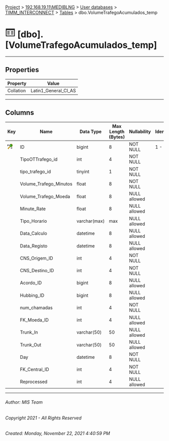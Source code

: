 #### 

[Project](../../../../index.md) > [192.168.19.11\\MEDIBLNG](../../../index.md) > [User databases](../../index.md) > [TIMM_INTERCONNECT](../index.md) > [Tables](Tables.md) > dbo.VolumeTrafegoAcumulados_temp

# ![Tables](../../../../Images/Table32.png) [dbo].[VolumeTrafegoAcumulados_temp]

---

## <a name="#properties"></a>Properties

| Property | Value |
|---|---|
| Collation | Latin1_General_CI_AS |


---

## <a name="#columns"></a>Columns

| Key | Name | Data Type | Max Length (Bytes) | Nullability | Identity |
|---|---|---|---|---|---|
| [![Cluster Primary Key PK_VolumeTrafegoAcumulados_temp: ID](../../../../Images/pkcluster.png)](#indexes) | ID | bigint | 8 | NOT NULL | 1 - 1 |
|  | TipoOTTrafego_id | int | 4 | NOT NULL |  |
|  | tipo_trafego_id | tinyint | 1 | NOT NULL |  |
|  | Volume_Trafego_Minutos | float | 8 | NOT NULL |  |
|  | Volume_Trafego_Moeda | float | 8 | NULL allowed |  |
|  | Minute_Rate | float | 8 | NULL allowed |  |
|  | Tipo_Horario | varchar(max) | max | NULL allowed |  |
|  | Data_Calculo | datetime | 8 | NULL allowed |  |
|  | Data_Registo | datetime | 8 | NULL allowed |  |
|  | CNS_Origem_ID | int | 4 | NOT NULL |  |
|  | CNS_Destino_ID | int | 4 | NOT NULL |  |
|  | Acordo_ID | bigint | 8 | NULL allowed |  |
|  | Hubbing_ID | bigint | 8 | NULL allowed |  |
|  | num_chamadas | int | 4 | NOT NULL |  |
|  | FK_Moeda_ID | int | 4 | NULL allowed |  |
|  | Trunk_In | varchar(50) | 50 | NULL allowed |  |
|  | Trunk_Out | varchar(50) | 50 | NULL allowed |  |
|  | Day | datetime | 8 | NOT NULL |  |
|  | FK_Central_ID | int | 4 | NOT NULL |  |
|  | Reprocessed | int | 4 | NULL allowed |  |


---

###### Author:  MIS Team

###### Copyright 2021 - All Rights Reserved

###### Created: Monday, November 22, 2021 4:40:59 PM

